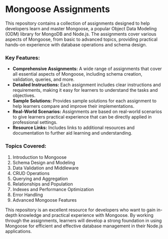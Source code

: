 # Mongoose Assignments

This repository contains a collection of assignments designed to help developers learn and master Mongoose, a popular Object Data Modeling (ODM) library for MongoDB and Node.js. The assignments cover various aspects of Mongoose, from basic to advanced topics, providing practical hands-on experience with database operations and schema design.

### Key Features:

- **Comprehensive Assignments:** A wide range of assignments that cover all essential aspects of Mongoose, including schema creation, validation, queries, and more.
- **Detailed Instructions:** Each assignment includes clear instructions and requirements, making it easy for learners to understand the tasks and objectives.
- **Sample Solutions:** Provides sample solutions for each assignment to help learners compare and improve their implementations.
- **Real-World Scenarios:** Assignments are based on real-world scenarios to give learners practical experience that can be directly applied in professional settings.
- **Resource Links:** Includes links to additional resources and documentation to further aid learning and understanding.

### Topics Covered:

1. Introduction to Mongoose
2. Schema Design and Modeling
3. Data Validation and Middleware
4. CRUD Operations
5. Querying and Aggregation
6. Relationships and Population
7. Indexes and Performance Optimization
8. Error Handling
9. Advanced Mongoose Features

This repository is an excellent resource for developers who want to gain in-depth knowledge and practical experience with Mongoose. By working through the assignments, learners will develop a strong foundation in using Mongoose for efficient and effective database management in their Node.js applications.
